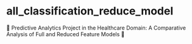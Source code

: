# all_classification_reduce_model
🚀 Predictive Analytics Project in the Healthcare Domain: A Comparative Analysis of Full and Reduced Feature Models 🚀
